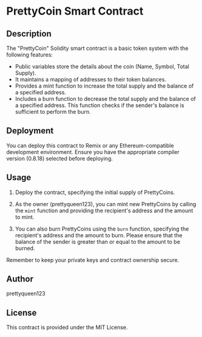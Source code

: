 # PrettyCoin Smart Contract

## Description

The "PrettyCoin" Solidity smart contract is a basic token system with the following features:

- Public variables store the details about the coin (Name, Symbol, Total Supply).
- It maintains a mapping of addresses to their token balances.
- Provides a mint function to increase the total supply and the balance of a specified address.
- Includes a burn function to decrease the total supply and the balance of a specified address. This function checks if the sender's balance is sufficient to perform the burn.

## Deployment

You can deploy this contract to Remix or any Ethereum-compatible development environment. Ensure you have the appropriate compiler version (0.8.18) selected before deploying.

## Usage

1. Deploy the contract, specifying the initial supply of PrettyCoins.

2. As the owner (prettyqueen123), you can mint new PrettyCoins by calling the `mint` function and providing the recipient's address and the amount to mint.

3. You can also burn PrettyCoins using the `burn` function, specifying the recipient's address and the amount to burn. Please ensure that the balance of the sender is greater than or equal to the amount to be burned.

Remember to keep your private keys and contract ownership secure.

## Author 

prettyqueen123

## License

This contract is provided under the MIT License.
